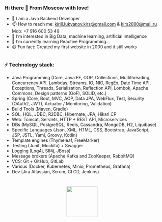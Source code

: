 ### Hi there 👋 From Moscow with love!


- 💬 I am a Java Backend  Developer
- 📫 How to reach me: kirill.lukyanov.kirs@gmail.com & kirs2000@mail.ru  Mob: +7 916 600 53 46
- 👀 I’m interested in Big Data, machine learning, artificial intelligence
- 🌱 I’m currently learning Reactive Programming...
- 😄 Fun fact: Created my first website in 2000 and it still works
#
### ⚡ Technology stack:
  - Java Programming (Core, Java EE, OOP, Collections, Multithreading, Concurrency API, Lambdas, Streams, IO, NIO, RegEx, Date Time API, Exceptions, Threads, Serialization, Reflection API, Lombok, Apache Commons, Design patterns (GoF), SOLID, etc.)
  - Spring (Core, Boot, MVC, AOP, Data JPA, WebFlux, Test, Security (OAuth2, JWT), Actuator / Monitoring, Validation)
  - Build Tools (Maven, Gradle)
  - SQL, HQL, JDBC, R2DBC, Hibernate, JPA, Hikari CP
  - Web: Tomcat, Servlets, HTTP + REST API, Microservices
  - DBs (MySQL, PostgreSQL, Redis, Cassandra, MongoDB, H2, Liquibase) 
  - Specific Languages (Json, XML, HTML, CSS, Bootstrap, JavaScript, JSP, JSTL, Yaml, Groovy, Kotlin)
  - Template engines (Thymeleaf, FreeMarker)
  - Testing (Junit, Mockito) + Swagger
  - Logging (Log4j, Slf4j, JBoss)
  - Message brokers (Apache Kafka and ZooKeeper, RabbitMQ)
  - VCS: Git + GitHub, GitLab
  - Various (Docker, Kubernetes, Minio, Prometheus, Grafana)
  - Dev (Jira Atlassian, Scrum, CI CD, Jenkins)

# 
##
<div id="header" align="center">
  <img src="https://media.giphy.com/media/xThuWu82QD3pj4wvEQ/giphy.gif" width="100"/>
</div>
